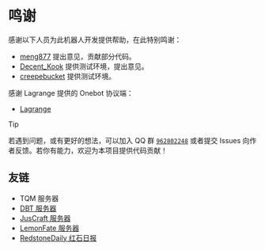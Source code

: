 # 鸣谢

感谢以下人员为此机器人开发提供帮助，在此特别鸣谢：

- [meng877](https://github.com/meng877) 提出意见，贡献部分代码。
- [Decent_Kook](https://github.com/AISophon) 提供测试环境，提出意见。
- [creepebucket](https://github.com/creepebucket) 提供测试环境。

感谢 Lagrange 提供的 Onebot 协议端：

- [Lagrange](https://github.com/LagrangeDev/Lagrange.Core)

> [!TIP]
> 若遇到问题，或有更好的想法，可以加入 QQ 群 [`962802248`](https://qm.qq.com/q/B3kmvJl2xO) 或者提交 Issues 向作者反馈。若你有能力，欢迎为本项目提供代码贡献！

## 友链

- TQM 服务器
- [DBT 服务器](https://www.bilibili.com/video/BV1nmgYejEWY/)
- [JusCraft 服务器](https://ripplee.net/archives/juscraft)
- [LemonFate 服务器](https://www.lemonfate.cn/)
- [RedstoneDaily 红石日报](https://www.redstonedaily.com/)